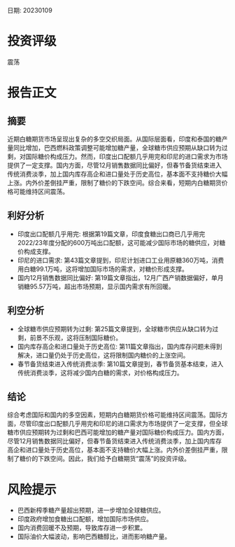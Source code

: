 
日期: 20230109

# 投资评级

震荡

# 报告正文

## 摘要

近期白糖期货市场呈现出复杂的多空交织局面。从国际层面看，印度和泰国的糖产量同比增加，巴西燃料政策调整可能增加糖产量，全球糖市供应预期从缺口转为过剩，对国际糖价构成压力。然而，印度出口配额几乎用完和印尼的进口需求为市场提供了一定支撑。国内方面，尽管12月销售数据同比偏好，但春节备货结束进入传统消费淡季，加上国内库存高企和进口量处于历史高位，基本面不支持糖价大幅上涨。内外价差倒挂严重，限制了糖价的下跌空间。综合来看，短期内白糖期货价格可能维持区间震荡。

## 利好分析

* 印度出口配额几乎用完: 根据第19篇文章，印度食糖出口商已几乎用完2022/23年度分配的600万吨出口配额，这可能减少国际市场的糖供应，对糖价构成支撑。
* 印尼的进口需求: 第43篇文章提到，印尼计划进口工业用原糖360万吨，消费用白糖99.1万吨，这将增加国际市场的需求，对糖价形成支撑。
* 国内12月销售数据同比偏好: 第19篇文章指出，12月广西产销数据偏好，单月销糖95.57万吨，超出市场预期，显示国内需求有所回暖。

## 利空分析

* 全球糖市供应预期转为过剩: 第25篇文章提到，全球糖市供应从缺口转为过剩，前景不乐观，这将压制国际糖价。
* 国内库存高企和进口量处于历史高位: 第11篇文章指出，国内库存问题未得到解决，进口量仍处于历史高位，这将限制国内糖价的上涨空间。
* 春节备货结束进入传统消费淡季: 第10篇文章提到，春节备货基本结束，进入传统消费淡季，这将减少国内白糖的需求，对价格构成压力。

## 结论

综合考虑国际和国内的多空因素，短期内白糖期货价格可能维持区间震荡。国际方面，尽管印度出口配额几乎用完和印尼的进口需求为市场提供了一定支撑，但全球糖市供应预期转为过剩和巴西可能增加的糖产量对国际糖价构成压力。国内方面，尽管12月销售数据同比偏好，但春节备货结束进入传统消费淡季，加上国内库存高企和进口量处于历史高位，基本面不支持糖价大幅上涨。内外价差倒挂严重，限制了糖价的下跌空间。因此，我们给予白糖期货“震荡”的投资评级。

# 风险提示

* 巴西新榨季糖产量超出预期，进一步增加全球糖供应。
* 印度政府增加食糖出口配额，增加国际市场供应。
* 国内消费回暖不及预期，导致库存进一步积累。
* 国际油价大幅波动，影响巴西糖醇比，进而影响糖产量。
